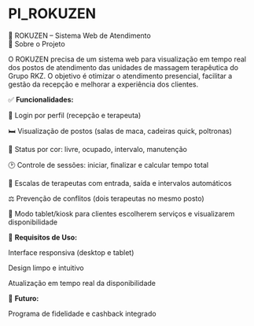# PI_ROKUZEN

🌿 ROKUZEN – Sistema Web de Atendimento <br>
📘 Sobre o Projeto

O ROKUZEN precisa de um sistema web para visualização em tempo real dos postos de atendimento das unidades de massagem terapêutica do Grupo RKZ.
O objetivo é otimizar o atendimento presencial, facilitar a gestão da recepção e melhorar a experiência dos clientes.

✅ <strong>Funcionalidades:</strong>

👥 Login por perfil (recepção e terapeuta)

🛏️ Visualização de postos (salas de maca, cadeiras quick, poltronas)

🎨 Status por cor: livre, ocupado, intervalo, manutenção

🕑 Controle de sessões: iniciar, finalizar e calcular tempo total

📅 Escalas de terapeutas com entrada, saída e intervalos automáticos

⚖️ Prevenção de conflitos (dois terapeutas no mesmo posto)

📱 Modo tablet/kiosk para clientes escolherem serviços e visualizarem disponibilidade

🔐 <strong>Requisitos de Uso:</strong>

Interface responsiva (desktop e tablet)

Design limpo e intuitivo

Atualização em tempo real da disponibilidade

🚀 <strong>Futuro:</strong>

Programa de fidelidade e cashback integrado